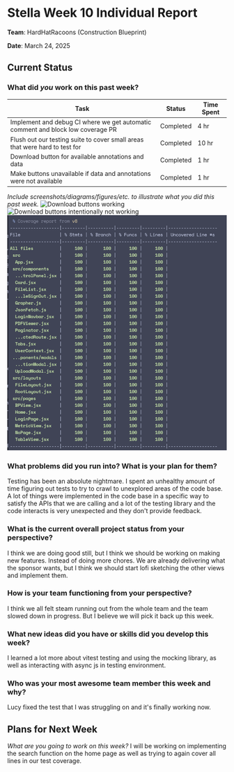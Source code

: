 # Stella Week 10 Individual Report

**Team**: HardHatRacoons (Construction Blueprint)

**Date**: March 24, 2025

## Current Status

### What did _you_ work on this past week?

| Task                                                                            | Status    | Time Spent |
| ------------------------------------------------------------------------------- | --------- | ---------- |
| Implement and debug CI where we get automatic comment and block low coverage PR | Completed | 4 hr       |
| Flush out our testing suite to cover small areas that were hard to test for     | Completed | 10 hr      |
| Download button for available annotations and data                              | Completed | 1 hr       |
| Make buttons unavailable if data and annotations were not available             | Completed | 1 hr       |

_Include screenshots/diagrams/figures/etc. to illustrate what you did this past week._
![Download buttons working](images/stella-download.png)
![Download buttons intentionally not working](images/stella-gray.png)
![coverage](images/stella-coverage.png)

### What problems did you run into? What is your plan for them?
Testing has been an absolute nightmare. I spent an unhealthy amount of time figuring out tests to try to crawl to
unexplored areas of the code base. A lot of things were implemented in the code base in a specific way to satisfy
the APIs that we are calling and a lot of the testing library and the code interacts is very unexpected and they don't provide feedback. 
### What is the current overall project status from your perspective?
I think we are doing good still, but I think we should be working on making new features. Instead of doing more chores. We are already delivering what the sponsor wants, but I think we should start lofi sketching the other views and implement them.
### How is your team functioning from your perspective?
I think we all felt steam running out from the whole team and the team slowed down in progress. But I believe we will pick it back up this week.
### What new ideas did you have or skills did you develop this week?
I learned a lot more about vitest testing and using the mocking library, as well as interacting with async js in testing environment. 
### Who was your most awesome team member this week and why?
Lucy fixed the test that I was struggling on and it's finally working now. 

## Plans for Next Week
_What are you going to work on this week?_
I will be working on implementing the search function on the home page as well as trying to again cover all lines in our test coverage.
